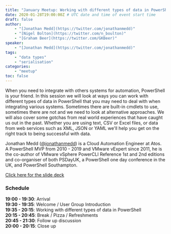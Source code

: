 ```yaml
---
title: "January Meetup: Working with different types of data in PowerShell"
date: 2020-01-28T19:00:00Z # UTC date and time of event start time
draft: false
author: 
    - "[Jonathan Medd](https://twitter.com/jonathanmedd)"
    - "[Nigel Bolton](https://twitter.com/n_boulton)"
    - "[Graham Beer](https://twitter.com/GKBeer)"
speaker: 
    - "[Jonathan Medd](https://twitter.com/jonathanmedd)"
tags: 
    - "data types"
    - "serialisation"
categories: 
    - "meetup"
toc: false
---
```


When you need to integrate with others systems for automation, PowerShell is your friend. In this session we will look at ways you can work with different types of data in PowerShell that you may need to deal with when integrating various systems. Sometimes there are built-in cmdlets to use, sometimes there are not and we need to look at alternative approaches. We will also cover some gotchas from real world experiences that have caught us out in the past. Whether you are using text, CSV or Excel files, or data from web services such as XML, JSON or YAML we'll help you get on the right track to being successful with data.

Jonathan Medd ([@jonathanmedd](https://twitter.com/jonathanmedd)) is a Cloud Automation Engineer at Atos. A PowerShell MVP from 2010 - 2019 and VMware vExpert since 2011, he is the co-author of VMware vSphere PowerCLI Reference 1st and 2nd editions and co-organiser of both PSDayUK, a PowerShell one day conference in the UK, and PowerShell Southampton.

[Click here for the slide deck](https://github.com/powershellorguk/SouthCoast/tree/master/Meetups/2020/January)

### Schedule

**19:00 - 19:30**: Arrival  
**19:30 - 19:35**: Welcome / User Group Introduction  
**19:35 - 20:15**: Working with different types of data in PowerShell  
**20:15 - 20:45**: Break / Pizza / Refreshments  
**20:45 - 21:30**: Follow up discussion  
**20:00 - 20:15**: Close up